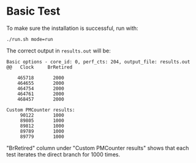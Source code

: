 # Basic Test

To make sure the installation is successful, run with:
```
./run.sh mode=run
```

The correct output in ``results.out`` will be:
```
Basic options - core_id: 0, perf_cts: 204, output_file: results.out
@@   Clock     BrRetired

    465718       2000 
    464655       2000 
    464754       2000 
    464761       2000 
    468457       2000 

Custom PMCounter results:
     90122       1000 
     89805       1000 
     89812       1000 
     89789       1000 
     89779       1000 
```

"BrRetired" column under "Custom PMCounter results" shows that each test iterates the direct branch for 1000 times.
